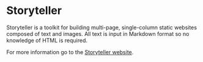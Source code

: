 # Storyteller

Storyteller is a toolkit for building multi-page, single-column static websites composed of text and images. All text is input in Markdown format so no knowledge of HTML is required.

For more information go to the [Storyteller website](https://storyteller-framework.netlify.app).

